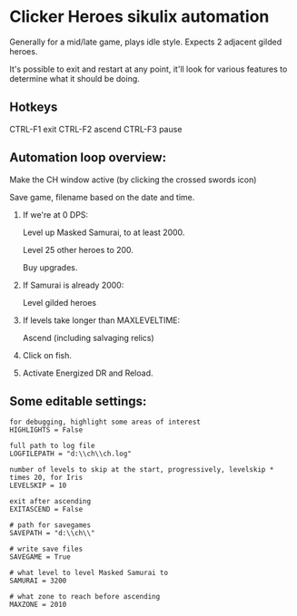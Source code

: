 # Clicker Heroes sikulix automation

Generally for a mid/late game, plays idle style. Expects 2 adjacent gilded heroes.

It's possible to exit and restart at any point, it'll look for various features to determine what it should be doing.

## Hotkeys

CTRL-F1 exit
CTRL-F2 ascend
CTRL-F3 pause

## Automation loop overview:

Make the CH window active (by clicking the crossed swords icon)

Save game, filename based on the date and time.

1. If we're at 0 DPS:

    Level up Masked Samurai, to at least 2000.

    Level 25 other heroes to 200.

    Buy upgrades.

2. If Samurai is already 2000:

    Level gilded heroes

3. If levels take longer than MAXLEVELTIME:

    Ascend (including salvaging relics)

4. Click on fish.

5. Activate Energized DR and Reload.

## Some editable settings:

    for debugging, highlight some areas of interest
    HIGHLIGHTS = False
    
    full path to log file
    LOGFILEPATH = "d:\\ch\\ch.log"
    
    number of levels to skip at the start, progressively, levelskip * times 20, for Iris
    LEVELSKIP = 10
   
    exit after ascending
    EXITASCEND = False
    
    # path for savegames
    SAVEPATH = "d:\\ch\\"

    # write save files
    SAVEGAME = True

    # what level to level Masked Samurai to
    SAMURAI = 3200

    # what zone to reach before ascending
    MAXZONE = 2010
